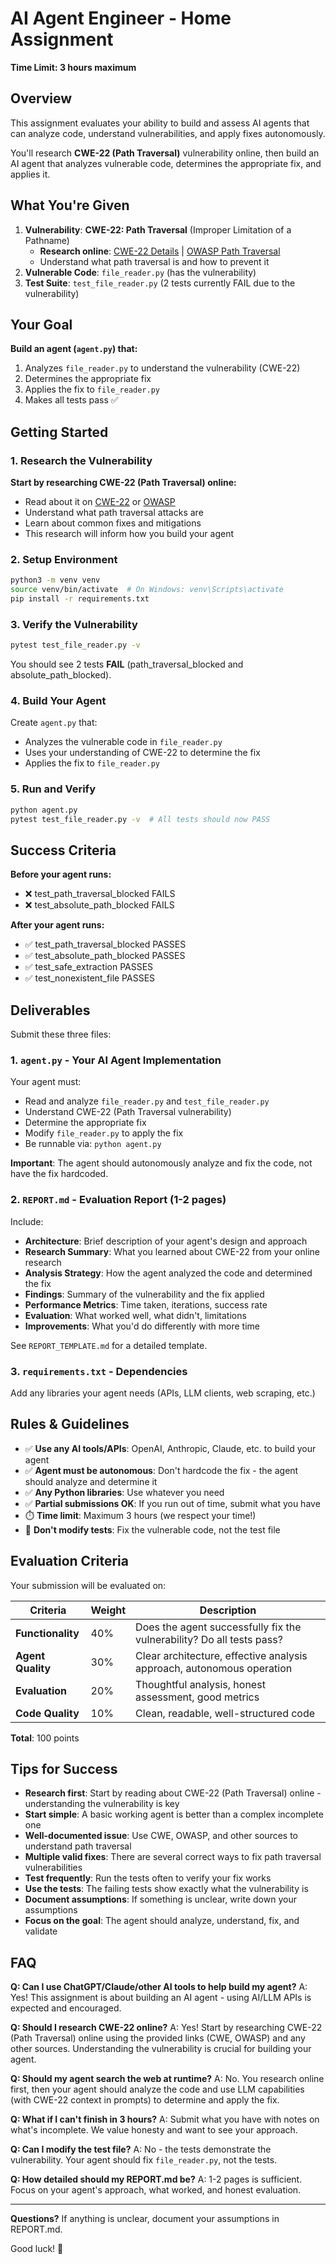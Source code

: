 # AI Agent Engineer - Home Assignment

**Time Limit: 3 hours maximum**

## Overview

This assignment evaluates your ability to build and assess AI agents that can analyze code, understand vulnerabilities, and apply fixes autonomously.

You'll research **CWE-22 (Path Traversal)** vulnerability online, then build an AI agent that analyzes vulnerable code, determines the appropriate fix, and applies it.

## What You're Given

1. **Vulnerability**: **CWE-22: Path Traversal** (Improper Limitation of a Pathname)
   - **Research online**: [CWE-22 Details](https://cwe.mitre.org/data/definitions/22.html) | [OWASP Path Traversal](https://owasp.org/www-community/attacks/Path_Traversal)
   - Understand what path traversal is and how to prevent it
2. **Vulnerable Code**: `file_reader.py` (has the vulnerability)
3. **Test Suite**: `test_file_reader.py` (2 tests currently FAIL due to the vulnerability)

## Your Goal

**Build an agent (`agent.py`) that:**
1. Analyzes `file_reader.py` to understand the vulnerability (CWE-22)
2. Determines the appropriate fix
3. Applies the fix to `file_reader.py`
4. Makes all tests pass ✅

## Getting Started

### 1. Research the Vulnerability

**Start by researching CWE-22 (Path Traversal) online:**
- Read about it on [CWE-22](https://cwe.mitre.org/data/definitions/22.html) or [OWASP](https://owasp.org/www-community/attacks/Path_Traversal)
- Understand what path traversal attacks are
- Learn about common fixes and mitigations
- This research will inform how you build your agent

### 2. Setup Environment

```bash
python3 -m venv venv
source venv/bin/activate  # On Windows: venv\Scripts\activate
pip install -r requirements.txt
```

### 3. Verify the Vulnerability

```bash
pytest test_file_reader.py -v
```

You should see 2 tests **FAIL** (path_traversal_blocked and absolute_path_blocked).

### 4. Build Your Agent

Create `agent.py` that:
- Analyzes the vulnerable code in `file_reader.py`
- Uses your understanding of CWE-22 to determine the fix
- Applies the fix to `file_reader.py`

### 5. Run and Verify

```bash
python agent.py
pytest test_file_reader.py -v  # All tests should now PASS
```

## Success Criteria

**Before your agent runs:**
- ❌ test_path_traversal_blocked FAILS
- ❌ test_absolute_path_blocked FAILS

**After your agent runs:**
- ✅ test_path_traversal_blocked PASSES
- ✅ test_absolute_path_blocked PASSES
- ✅ test_safe_extraction PASSES
- ✅ test_nonexistent_file PASSES

## Deliverables

Submit these three files:

### 1. `agent.py` - Your AI Agent Implementation

Your agent must:
- Read and analyze `file_reader.py` and `test_file_reader.py`
- Understand CWE-22 (Path Traversal vulnerability)
- Determine the appropriate fix
- Modify `file_reader.py` to apply the fix
- Be runnable via: `python agent.py`

**Important**: The agent should autonomously analyze and fix the code, not have the fix hardcoded.

### 2. `REPORT.md` - Evaluation Report (1-2 pages)

Include:
- **Architecture**: Brief description of your agent's design and approach
- **Research Summary**: What you learned about CWE-22 from your online research
- **Analysis Strategy**: How the agent analyzed the code and determined the fix
- **Findings**: Summary of the vulnerability and the fix applied
- **Performance Metrics**: Time taken, iterations, success rate
- **Evaluation**: What worked well, what didn't, limitations
- **Improvements**: What you'd do differently with more time

See `REPORT_TEMPLATE.md` for a detailed template.

### 3. `requirements.txt` - Dependencies

Add any libraries your agent needs (APIs, LLM clients, web scraping, etc.)

## Rules & Guidelines

- ✅ **Use any AI tools/APIs**: OpenAI, Anthropic, Claude, etc. to build your agent
- ✅ **Agent must be autonomous**: Don't hardcode the fix - the agent should analyze and determine it
- ✅ **Any Python libraries**: Use whatever you need
- ✅ **Partial submissions OK**: If you run out of time, submit what you have
- ⏱️ **Time limit**: Maximum 3 hours (we respect your time!)
- 🚫 **Don't modify tests**: Fix the vulnerable code, not the test file

## Evaluation Criteria

Your submission will be evaluated on:

| Criteria | Weight | Description |
|----------|--------|-------------|
| **Functionality** | 40% | Does the agent successfully fix the vulnerability? Do all tests pass? |
| **Agent Quality** | 30% | Clear architecture, effective analysis approach, autonomous operation |
| **Evaluation** | 20% | Thoughtful analysis, honest assessment, good metrics |
| **Code Quality** | 10% | Clean, readable, well-structured code |

**Total**: 100 points

## Tips for Success

- **Research first**: Start by reading about CWE-22 (Path Traversal) online - understanding the vulnerability is key
- **Start simple**: A basic working agent is better than a complex incomplete one
- **Well-documented issue**: Use CWE, OWASP, and other sources to understand path traversal
- **Multiple valid fixes**: There are several correct ways to fix path traversal vulnerabilities
- **Test frequently**: Run the tests often to verify your fix works
- **Use the tests**: The failing tests show exactly what the vulnerability is
- **Document assumptions**: If something is unclear, write down your assumptions
- **Focus on the goal**: The agent should analyze, understand, fix, and validate

## FAQ

**Q: Can I use ChatGPT/Claude/other AI tools to help build my agent?**
A: Yes! This assignment is about building an AI agent - using AI/LLM APIs is expected and encouraged.

**Q: Should I research CWE-22 online?**
A: Yes! Start by researching CWE-22 (Path Traversal) online using the provided links (CWE, OWASP) and any other sources. Understanding the vulnerability is crucial for building your agent.

**Q: Should my agent search the web at runtime?**
A: No. You research online first, then your agent should analyze the code and use LLM capabilities (with CWE-22 context in prompts) to determine and apply the fix.

**Q: What if I can't finish in 3 hours?**
A: Submit what you have with notes on what's incomplete. We value honesty and want to see your approach.

**Q: Can I modify the test file?**
A: No - the tests demonstrate the vulnerability. Your agent should fix `file_reader.py`, not the tests.

**Q: How detailed should my REPORT.md be?**
A: 1-2 pages is sufficient. Focus on your agent's approach, what worked, and honest evaluation.

---

**Questions?** If anything is unclear, document your assumptions in REPORT.md.

Good luck! 🚀

